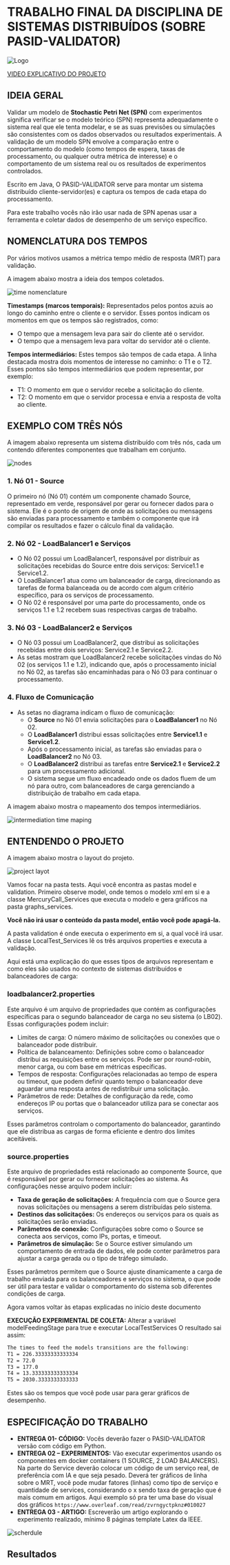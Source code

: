 # TRABALHO FINAL DA DISCIPLINA DE SISTEMAS DISTRIBUÍDOS (SOBRE PASID-VALIDATOR)

![Logo](./images/logo.png)

[VIDEO EXPLICATIVO DO PROJETO](https://youtu.be/Fv1OZV-fvcU)

## IDEIA GERAL

Validar um modelo de **Stochastic Petri Net (SPN)** com experimentos significa verificar se o modelo teórico (SPN) representa adequadamente o sistema real que ele tenta modelar, e se as suas previsões ou simulações são consistentes com os dados observados ou resultados experimentais. A validação de um modelo SPN envolve a comparação entre o comportamento do modelo (como tempos de espera, taxas de processamento, ou qualquer outra métrica de interesse) e o comportamento de um sistema real ou os resultados de experimentos controlados.

Escrito em Java, O PASID-VALIDATOR serve para montar um sistema distribuído cliente-servidor(es) e captura os tempos de cada etapa do processamento.

Para este trabalho vocês não irão usar nada de SPN apenas usar a ferramenta e coletar dados de desempenho de um serviço específico.

## NOMENCLATURA DOS TEMPOS

Por vários motivos usamos a métrica tempo médio de resposta (MRT) para validação.

A imagem abaixo mostra a ideia dos tempos coletados.

![time nomenclature](./images/time-nomenclature.png)

**Timestamps (marcos temporais):** Representados pelos pontos azuis ao longo do caminho entre o cliente e o servidor. Esses pontos indicam os momentos em que os tempos são registrados, como:

- O tempo que a mensagem leva para sair do cliente até o servidor.
- O tempo que a mensagem leva para voltar do servidor até o cliente.

**Tempos intermediários:** Estes tempos são tempos de cada etapa. A linha destacada mostra dois momentos de interesse no caminho: o T1 e o T2. Esses pontos são tempos intermediários que podem representar, por exemplo:

- T1: O momento em que o servidor recebe a solicitação do cliente.
- T2: O momento em que o servidor processa e envia a resposta de volta ao cliente.

## EXEMPLO COM TRÊS NÓS

A imagem abaixo representa um sistema distribuído com três nós, cada um contendo diferentes componentes que trabalham em conjunto.  

![nodes](./images/nodes.png)

### 1. Nó 01 - Source

O primeiro nó (Nó 01) contém um componente chamado Source, representado em verde, responsável por gerar ou fornecer dados para o sistema. Ele é o ponto de origem de onde as solicitações ou mensagens são enviadas para processamento e também o componente que irá compilar os resultados e fazer o cálculo final da validação.

### 2. Nó 02 - LoadBalancer1 e Serviços

- O Nó 02 possui um LoadBalancer1, responsável por distribuir as solicitações recebidas do Source entre dois serviços: Service1.1 e Service1.2.
- O LoadBalancer1 atua como um balanceador de carga, direcionando as tarefas de forma balanceada ou de acordo com algum critério específico, para os serviços de processamento.
- O Nó 02 é responsável por uma parte do processamento, onde os serviços 1.1 e 1.2 recebem suas respectivas cargas de trabalho.

### 3. Nó 03 - LoadBalancer2 e Serviços

- O Nó 03 possui um LoadBalancer2, que distribui as solicitações recebidas entre dois serviços: Service2.1 e Service2.2.
- As setas mostram que LoadBalancer2 recebe solicitações vindas do Nó 02 (os serviços 1.1 e 1.2), indicando que, após o processamento inicial no Nó 02, as tarefas são encaminhadas para o Nó 03 para continuar o processamento.

### 4. Fluxo de Comunicação

- As setas no diagrama indicam o fluxo de comunicação:
  - O **Source** no Nó 01 envia solicitações para o **LoadBalancer1** no Nó 02.
  - O **LoadBalancer1** distribui essas solicitações entre **Service1.1** e **Service1.2**.
  - Após o processamento inicial, as tarefas são enviadas para o **LoadBalancer2** no Nó 03.
  - O **LoadBalancer2** distribui as tarefas entre **Service2.1** e **Service2.2** para um processamento adicional.
  - O sistema segue um fluxo encadeado onde os dados fluem de um nó para outro, com balanceadores de carga gerenciando a distribuição de trabalho em cada etapa.

A imagem abaixo mostra o mapeamento dos tempos intermediários.

![intermediation time maping](./images/intermediation.png)

## ENTENDENDO O PROJETO

A imagem abaixo mostra o layout do projeto.

![project layot](./images/project-layout.png)

Vamos focar na pasta tests. Aqui você encontra as pastas model e validation. Primeiro observe model, onde temos o modelo xml em si e a classe MercuryCall_Services que executa o modelo e gera gráficos na pasta graphs_services.

**Você não irá usar o conteúdo da pasta model, então você pode apagá-la.**

A pasta validation é onde executa o experimento em si, a qual você irá usar. A classe LocalTest_Services lê os três arquivos properties e executa a validação.

Aqui está uma explicação do que esses tipos de arquivos representam e como eles são usados no contexto de sistemas distribuídos e balanceadores de carga:

### loadbalancer2.properties

Este arquivo é um arquivo de propriedades que contém as configurações específicas para o segundo balanceador de carga no seu sistema (o LB02). Essas configurações podem incluir:

- Limites de carga: O número máximo de solicitações ou conexões que o balanceador pode distribuir.
- Política de balanceamento: Definições sobre como o balanceador distribui as requisições entre os serviços. Pode ser por round-robin, menor carga, ou com base em métricas específicas.
- Tempos de resposta: Configurações relacionadas ao tempo de espera ou timeout, que podem definir quanto tempo o balanceador deve aguardar uma resposta antes de redistribuir uma solicitação.
- Parâmetros de rede: Detalhes de configuração da rede, como endereços IP ou portas que o balanceador utiliza para se conectar aos serviços.

Esses parâmetros controlam o comportamento do balanceador, garantindo que ele distribua as cargas de forma eficiente e dentro dos limites aceitáveis.

### source.properties

Este arquivo de propriedades está relacionado ao componente Source, que é responsável por gerar ou fornecer solicitações ao sistema. As configurações nesse arquivo podem incluir:

- **Taxa de geração de solicitações:** A frequência com que o Source gera novas solicitações ou mensagens a serem distribuídas pelo sistema.
- **Destinos das solicitações:** Os endereços ou serviços para os quais as solicitações serão enviadas.
- **Parâmetros de conexão:** Configurações sobre como o Source se conecta aos serviços, como IPs, portas, e timeout.
- **Parâmetros de simulação:** Se o Source estiver simulando um comportamento de entrada de dados, ele pode conter parâmetros para ajustar a carga gerada ou o tipo de tráfego simulado.

Esses parâmetros permitem que o Source ajuste dinamicamente a carga de trabalho enviada para os balanceadores e serviços no sistema, o que pode ser útil para testar e validar o comportamento do sistema sob diferentes condições de carga.

Agora vamos voltar às etapas explicadas no início deste documento

**EXECUÇÃO EXPERIMENTAL DE COLETA:** Alterar a variável modelFeedingStage para true e executar LocalTestServices
O resultado sai assim:

```bash
The times to feed the models transitions are the following:
T1 = 226.33333333333334
T2 = 72.0
T3 = 177.0
T4 = 13.333333333333334
T5 = 2030.3333333333333
```

Estes são os tempos que você pode usar para gerar gráficos de desempenho.

## ESPECIFICAÇÃO DO TRABALHO

- **ENTREGA 01- CÓDIGO:** Vocês deverão fazer o PASID-VALIDATOR versão com código em Python.
- **ENTREGA 02 – EXPERIMENTOS:** Vão executar experimentos usando os componentes em docker containers (1 SOURCE, 2 LOAD BALANCERS). Na parte do Service deverão colocar um código de um serviço real, de preferência com IA e que seja pesado. Deverá ter gráficos de linha sobre o MRT, você pode mudar fatores (linhas) como tipo de serviço e quantidade de services, considerando o x sendo taxa de geração que é mais comum em artigos. Aqui exemplo só pra ter uma base do visual dos gráficos `https://www.overleaf.com/read/zvrngyctpknz#010027`
- **ENTREGA 03 - ARTIGO:** Escreverão um artigo explorando o experimento realizado, mínimo 8 páginas template Latex da IEEE.

![scherdule](./images/scherdule.png)

## Resultados
